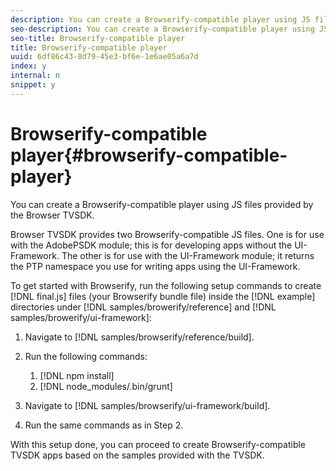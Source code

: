 ```yaml
---
description: You can create a Browserify-compatible player using JS files provided by the Browser TVSDK.
seo-description: You can create a Browserify-compatible player using JS files provided by the Browser TVSDK.
seo-title: Browserify-compatible player
title: Browserify-compatible player
uuid: 6df86c43-8d79-45e3-bf6e-1e6ae05a6a7d
index: y
internal: n
snippet: y
---
```


# Browserify-compatible player{#browserify-compatible-player}

You can create a Browserify-compatible player using JS files provided by the Browser TVSDK.

Browser TVSDK provides two Browserify-compatible JS files. One is for use with the AdobePSDK module; this is for developing apps without the UI-Framework. The other is for use with the UI-Framework module; it returns the PTP namespace you use for writing apps using the UI-Framework.

To get started with Browserify, run the following setup commands to create [!DNL final.js] files (your Browserify bundle file) inside the [!DNL example] directories under [!DNL samples/browerify/reference] and [!DNL samples/browerify/ui-framework]:

1. Navigate to [!DNL samples/browserify/reference/build]. 
1. Run the following commands:

    1. [!DNL npm install] 
    1. [!DNL node_modules/.bin/grunt]

1. Navigate to [!DNL samples/browserify/ui-framework/build]. 
1. Run the same commands as in Step 2.

With this setup done, you can proceed to create Browserify-compatible TVSDK apps based on the samples provided with the TVSDK. 
